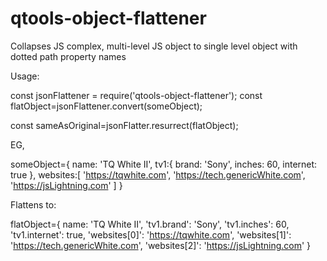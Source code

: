 # qtools-object-flattener
Collapses JS complex, multi-level JS object to single level object with dotted path property names

Usage:

const jsonFlattener = require('qtools-object-flattener');
const flatObject=jsonFlattener.convert(someObject);

const sameAsOriginal=jsonFlatter.resurrect(flatObject);

EG,

someObject={
	name: 'TQ White II',
	tv1:{
		brand: 'Sony',
		inches: 60,
		internet: true
	},
	websites:[
		'https://tqwhite.com',
		'https://tech.genericWhite.com',
		'https://jsLightning.com'
	]
}

Flattens to:

flatObject={
  name: 'TQ White II',
  'tv1.brand': 'Sony',
  'tv1.inches': 60,
  'tv1.internet': true,
  'websites[0]': 'https://tqwhite.com',
  'websites[1]': 'https://tech.genericWhite.com',
  'websites[2]': 'https://jsLightning.com'
}
